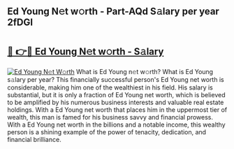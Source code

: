 ## Ed Young N𝚎t w𝚘rth - Part-AQd S𝚊lary per year 2fDGI

# <h2><a href="http://gc0ef2n.nevu.top/?p=Ed+Young">🔗 👉🔴 Ed Young N𝚎t w𝚘rth - S𝚊lary</a></h2>

[![Ed Young N𝚎t W𝚘rth](https://i.imgur.com/Oavwk0R.jpeg)](http://gc0ef2n.nevu.top/?p=Ed+Young)
What is Ed Young n𝚎t w𝚘rth? What is Ed Young s𝚊lary per year?
This financially successful person's Ed Young net worth is considerable, making him one of the wealthiest in his field. His salary is substantial, but it is only a fraction of Ed Young net worth, which is believed to be amplified by his numerous business interests and valuable real estate holdings. With a Ed Young net worth that places him in the uppermost tier of wealth, this man is famed for his business savvy and financial prowess. With a Ed Young net worth in the billions and a notable income, this wealthy person is a shining example of the power of tenacity, dedication, and financial brilliance.

